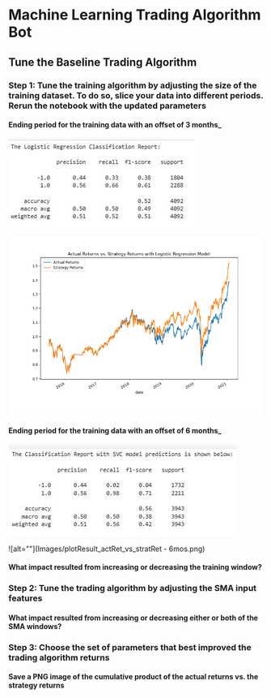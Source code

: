 # Machine Learning Trading Algorithm Bot
## Tune the Baseline Trading Algorithm
### Step 1: Tune the training algorithm by adjusting the size of the training dataset. To do so, slice your data into different periods. Rerun the notebook with the updated parameters
#### Ending period for the training data with an offset of 3 months_

![alt=""](Images/eval_step3_backtest.JPG)

![alt=""](Images/plotResult_actRet_vs_stratRet.png)

#### Ending period for the training data with an offset of 6 months_
![alt=""](Images/6mos-classificationrpt-svc-model.JPG)

![alt=""](Images/plotResult_actRet_vs_stratRet - 6mos.png)

#### What impact resulted from increasing or decreasing the training window?

### Step 2: Tune the trading algorithm by adjusting the SMA input features
#### What impact resulted from increasing or decreasing either or both of the SMA windows?

### Step 3: Choose the set of parameters that best improved the trading algorithm returns
#### Save a PNG image of the cumulative product of the actual returns vs. the strategy returns

